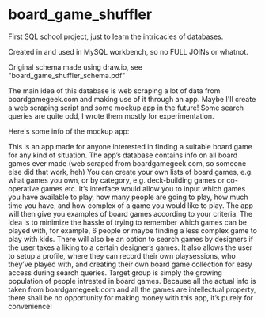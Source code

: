# board_game_shuffler
First SQL school project, just to learn the intricacies of databases.

Created in and used in MySQL workbench, so no FULL JOINs or whatnot.

Original schema made using draw.io, see "board_game_shuffler_schema.pdf"

The main idea of this database is web scraping a lot of data from boardgamegeek.com and making use of it through an app. 
Maybe I'll create a web scraping script and some mockup app in the future!
Some search queries are quite odd, I wrote them mostly for experimentation.

Here's some info of the mockup app:

This is an app made for anyone interested in finding a suitable board game for any kind of situation.
The app’s database contains info on all board games ever made (web scraped from boardgamegeek.com, so someone else did that work, heh)
You can create your own lists of board games, e.g. what games you own, or by category, e.g. deck-building games or co-operative games etc.
It’s interface would allow you to input which games you have available to play, how many people are going to play, how much time you have, and how complex of a game you would like to play. The app will then give you examples of board games according to your criteria.
The idea is to minimize the hassle of trying to remember which games can be played with, for example, 6 people or maybe finding a less complex game to play with kids.
There will also be an option to search games by designers if the user takes a liking to a certain designer’s games.
It also allows the user to setup a profile, where they can record their own playsessions, who they’ve played with, and creating their own board game collection for easy access during search queries.
Target group is simply the growing population of people intrested in board games.
Because all the actual info is taken from boardgamegeek.com and all the games are intellectual property, there shall be no opportunity for making money with this app, it’s purely for convenience!
